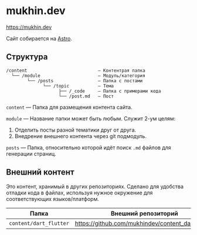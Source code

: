 # mukhin.dev

https://mukhin.dev

Сайт собирается на [Astro](https://astro.build/).

## Структура

```
/content                           — Контентрая папка
  └── /module                      — Модуль/категория
        └── /posts                 — Папка с постами
              └── /topic           — Тема  
                    ├── /_code     — Папка с примерами кода
                    └── /post.md   — Пост
```


`content` — Папка для размещения контента сайта.

`module` — Название папки может быть любым. Служит 2-ум целям:

1. Отделить посты разной тематики друг от друга.
2. Внедрение внешнего контента через git подмодуль.

`posts` — Папка, относительно которой идёт поиск `.md` файлов для генерации страниц.

## Внешний контент

Это контент, хранимый в других репозиториях.
Сделано для удобства отладки кода в файлах,
используя нужное окружение для соответствующих языков/платформ.

| Папка                  | Внешний репозиторий                               |
|------------------------|---------------------------------------------------|
| `content/dart_flutter` | https://github.com/mukhindev/content_dart_flutter |